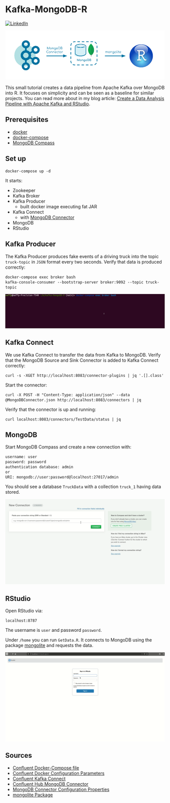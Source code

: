 # Kafka-MongoDB-R

[![LinkedIn][linkedin-shield]][linkedin-url]

![](overview.png)

This small tutorial creates a data pipeline from Apache Kafka over MongoDB into R.
It focuses on simplicity and can be seen as a baseline for similar projects.
You can read more about in my blog article: 
[Create a Data Analysis Pipeline with Apache Kafka and RStudio](https://www.confluent.io/de-de/blog/data-analytics-pipeline-with-kafka-and-rstudio/).


## Prerequisites

* [docker](https://docs.docker.com/get-docker/)
* [docker-compose](https://docs.docker.com/compose/install/)
* [MongoDB Compass](https://www.mongodb.com/try/download/compass)

## Set up
```
docker-compose up -d
```

It starts:
* Zookeeper
* Kafka Broker 
* Kafka Producer
  * built docker image executing fat JAR
* Kafka Connect
    * with [MongoDB Connector](https://www.confluent.io/hub/mongodb/kafka-connect-mongodb)
* MongoDB 
* RStudio

## Kafka Producer

The Kafka Producer produces fake events of a driving truck into the topic `truck-topic` in `JSON` format every two seconds.
Verify that data is produced correctly:
```
docker-compose exec broker bash
kafka-console-consumer --bootstrap-server broker:9092 --topic truck-topic
```

![](KafkaProducer.gif)

## Kafka Connect

We use Kafka Connect to transfer the data from Kafka to MongoDB.
Verify that the MongoDB Source and Sink Connector is added to Kafka Connect correctly:
```
curl -s -XGET http://localhost:8083/connector-plugins | jq '.[].class'
```
Start the connector:
```
curl -X POST -H "Content-Type: application/json" --data @MongoDBConnector.json http://localhost:8083/connectors | jq
```
Verify that the connector is up and running:
```
curl localhost:8083/connectors/TestData/status | jq
```


## MongoDB 
Start MongoDB Compass and create a new connection with:
```
username: user
password: password
authentication database: admin
or
URI: mongodb://user:password@localhost:27017/admin
```
You should see a database `TruckData` with a collection `truck_1` having data stored.

![](MongoDB.gif)

## RStudio
Open RStudio via:
```
localhost:8787
```
The username is `user` and password `password`.

Under `/home` you can run `GetData.R`. It connects to MongoDB using the package [mongolite](https://cran.r-project.org/web/packages/mongolite/mongolite.pdf) and requests the data.

![](RStudio.gif)

## Sources

* [Confluent Docker-Compose file](https://github.com/confluentinc/cp-all-in-one/blob/6.1.1-post/cp-all-in-one/docker-compose.yml)
* [Confluent Docker Configuration Parameters](https://docs.confluent.io/platform/current/installation/docker/config-reference.html)
* [Confluent Kafka Connect](https://docs.confluent.io/home/connect/userguide.html#installing-kconnect-plugins)
* [Confluent Hub MongoDB Connector](https://www.confluent.io/hub/mongodb/kafka-connect-mongodb)
* [MongoDB Connector Configuration Properties](https://docs.mongodb.com/kafka-connector/current/kafka-sink-properties/)
* [mongolite Package](https://cran.r-project.org/web/packages/mongolite/mongolite.pdf)


[linkedin-shield]: https://img.shields.io/badge/-LinkedIn-black.svg?style=flat-square&logo=linkedin&colorB=555
[linkedin-url]: https://www.linkedin.com/in/patrick-neff-7bb3b21a4/
